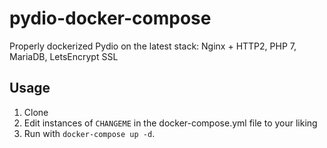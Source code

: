 # pydio-docker-compose

Properly dockerized Pydio on the latest stack: Nginx + HTTP2, PHP 7, MariaDB, LetsEncrypt SSL

## Usage

1. Clone
2. Edit instances of `CHANGEME` in the docker-compose.yml file to your liking
3. Run with `docker-compose up -d`.
